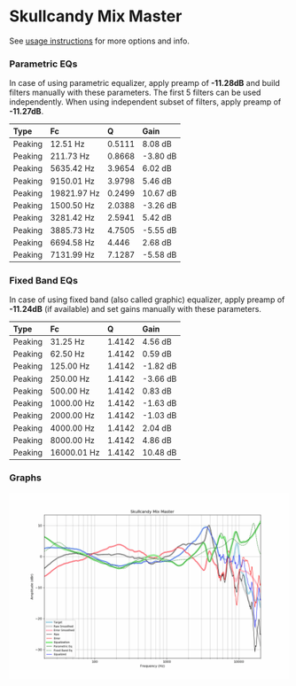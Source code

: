 # Skullcandy Mix Master
See [usage instructions](https://github.com/jaakkopasanen/AutoEq#usage) for more options and info.

### Parametric EQs
In case of using parametric equalizer, apply preamp of **-11.28dB** and build filters manually
with these parameters. The first 5 filters can be used independently.
When using independent subset of filters, apply preamp of **-11.27dB**.

| Type    | Fc          |      Q | Gain     |
|:--------|:------------|:-------|:---------|
| Peaking | 12.51 Hz    | 0.5111 | 8.08 dB  |
| Peaking | 211.73 Hz   | 0.8668 | -3.80 dB |
| Peaking | 5635.42 Hz  | 3.9654 | 6.02 dB  |
| Peaking | 9150.01 Hz  | 3.9798 | 5.46 dB  |
| Peaking | 19821.97 Hz | 0.2499 | 10.67 dB |
| Peaking | 1500.50 Hz  | 2.0388 | -3.26 dB |
| Peaking | 3281.42 Hz  | 2.5941 | 5.42 dB  |
| Peaking | 3885.73 Hz  | 4.7505 | -5.55 dB |
| Peaking | 6694.58 Hz  | 4.446  | 2.68 dB  |
| Peaking | 7131.99 Hz  | 7.1287 | -5.58 dB |

### Fixed Band EQs
In case of using fixed band (also called graphic) equalizer, apply preamp of **-11.24dB**
(if available) and set gains manually with these parameters.

| Type    | Fc          |      Q | Gain     |
|:--------|:------------|:-------|:---------|
| Peaking | 31.25 Hz    | 1.4142 | 4.56 dB  |
| Peaking | 62.50 Hz    | 1.4142 | 0.59 dB  |
| Peaking | 125.00 Hz   | 1.4142 | -1.82 dB |
| Peaking | 250.00 Hz   | 1.4142 | -3.66 dB |
| Peaking | 500.00 Hz   | 1.4142 | 0.83 dB  |
| Peaking | 1000.00 Hz  | 1.4142 | -1.63 dB |
| Peaking | 2000.00 Hz  | 1.4142 | -1.03 dB |
| Peaking | 4000.00 Hz  | 1.4142 | 2.04 dB  |
| Peaking | 8000.00 Hz  | 1.4142 | 4.86 dB  |
| Peaking | 16000.01 Hz | 1.4142 | 10.48 dB |

### Graphs
![](./Skullcandy%20Mix%20Master.png)